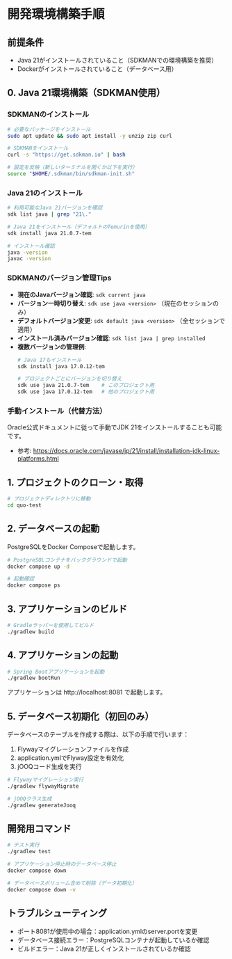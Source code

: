 
# 開発環境構築手順

## 前提条件
- Java 21がインストールされていること（SDKMANでの環境構築を推奨）
- Dockerがインストールされていること（データベース用）

## 0. Java 21環境構築（SDKMAN使用）
### SDKMANのインストール
```bash
# 必要なパッケージをインストール
sudo apt update && sudo apt install -y unzip zip curl

# SDKMANをインストール
curl -s "https://get.sdkman.io" | bash

# 設定を反映（新しいターミナルを開くか以下を実行）
source "$HOME/.sdkman/bin/sdkman-init.sh"
```

### Java 21のインストール
```bash
# 利用可能なJava 21バージョンを確認
sdk list java | grep "21\."

# Java 21をインストール（デフォルトのTemurinを使用）
sdk install java 21.0.7-tem

# インストール確認
java -version
javac -version
```

### SDKMANのバージョン管理Tips
- **現在のJavaバージョン確認**: `sdk current java`
- **バージョン一時切り替え**: `sdk use java <version>` （現在のセッションのみ）
- **デフォルトバージョン変更**: `sdk default java <version>` （全セッションで適用）
- **インストール済みバージョン確認**: `sdk list java | grep installed`
- **複数バージョンの管理例**:
  ```bash
  # Java 17もインストール
  sdk install java 17.0.12-tem
  
  # プロジェクトごとにバージョンを切り替え
  sdk use java 21.0.7-tem    # このプロジェクト用
  sdk use java 17.0.12-tem   # 他のプロジェクト用
  ```

### 手動インストール（代替方法）
Oracle公式ドキュメントに従って手動でJDK 21をインストールすることも可能です。
- 参考: https://docs.oracle.com/javase/jp/21/install/installation-jdk-linux-platforms.html

## 1. プロジェクトのクローン・取得
```bash
# プロジェクトディレクトリに移動
cd quo-test
```

## 2. データベースの起動
PostgreSQLをDocker Composeで起動します。
```bash
# PostgreSQLコンテナをバックグラウンドで起動
docker compose up -d

# 起動確認
docker compose ps
```

## 3. アプリケーションのビルド
```bash
# Gradleラッパーを使用してビルド
./gradlew build
```

## 4. アプリケーションの起動
```bash
# Spring Bootアプリケーションを起動
./gradlew bootRun
```

アプリケーションは http://localhost:8081 で起動します。

## 5. データベース初期化（初回のみ）
データベースのテーブルを作成する際は、以下の手順で行います：

1. Flywayマイグレーションファイルを作成
2. application.ymlでFlyway設定を有効化
3. jOOQコード生成を実行

```bash
# Flywayマイグレーション実行
./gradlew flywayMigrate

# jOOQクラス生成
./gradlew generateJooq
```

## 開発用コマンド
```bash
# テスト実行
./gradlew test

# アプリケーション停止時のデータベース停止
docker compose down

# データベースボリューム含めて削除（データ初期化）
docker compose down -v
```

## トラブルシューティング
- ポート8081が使用中の場合：application.ymlのserver.portを変更
- データベース接続エラー：PostgreSQLコンテナが起動しているか確認
- ビルドエラー：Java 21が正しくインストールされているか確認
